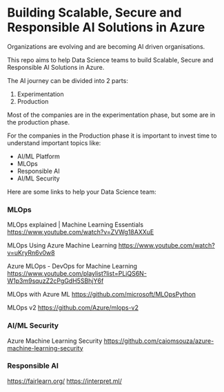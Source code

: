 # Building Scalable, Secure and Responsible AI Solutions in Azure

Organizations are evolving and are becoming AI driven organisations. 

This repo aims to help Data Science teams to build Scalable, Secure and Responsible AI Solutions in Azure.

The AI journey can be divided into 2 parts:
1. Experimentation 
2. Production

Most of the companies are in the experimentation phase, but some are in the production phase. 

For the companies in the Production phase it is important to invest time to understand important topics like:
* AI/ML Platform
* MLOps
* Responsible AI
* AI/ML Security 

Here are some links to help your Data Science team:

### MLOps
MLOps explained | Machine Learning Essentials
https://www.youtube.com/watch?v=ZVWg18AXXuE

MLOps Using Azure Machine Learning
https://www.youtube.com/watch?v=uKryRn6v0w8

Azure MLOps - DevOps for Machine Learning
https://www.youtube.com/playlist?list=PLiQS6N-W1p3m9squzZ2cPgGdH5SBhjY6f

MLOps with Azure ML
https://github.com/microsoft/MLOpsPython

MLOps v2
https://github.com/Azure/mlops-v2

### AI/ML Security
Azure Machine Learning Security
https://github.com/caiomsouza/azure-machine-learning-security

### Responsible AI
https://fairlearn.org/
https://interpret.ml/
